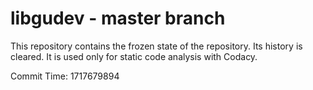 # libgudev - master branch

This repository contains the frozen state of the repository.
Its history is cleared. It is used only for static code
analysis with Codacy.

Commit Time: 1717679894